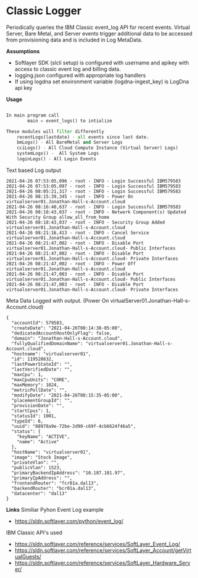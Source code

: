 # **Classic Logger**

Periodically queries the IBM Classic event_log API for recent events.   Virtual Server, Bare Metal, and Server events trigger additional data to be accessed from provisioning data and is included in Log MetaData.

**Assumptions**
* Softlayer SDK (slcli setup) is configured with username and apikey with access to classic event log and billing data.
* logging.json configured with appropriate log handlers
* If using logdna set environment variable (logdna-ingest_key) is LogDna api key

**Usage**


````python eventLog.py

In main program call
        main = event_logs() to intialize

These modules will filter differently 
    recentLogs(lastdate) - all events since last date.
    bmLogs() - All BareMetal and Server Logs
    cciLogs() - All Cloud Compute Instance (Virtual Server) Logs)
    systemLogs() -  All System Logs
    loginLogs() - All Login Events
````
Text based Log output
````
2021-04-26 07:53:05,096 - root - INFO - Login Successful IBM579583
2021-04-26 07:53:05,097 - root - INFO - Login Successful IBM579583
2021-04-26 08:05:21,317 - root - INFO - Login Successful IBM579583
2021-04-26 08:15:39,345 - root - INFO - Power On virtualserver01.Jonathan-Hall-s-Account.cloud
2021-04-26 08:16:40,637 - root - INFO - Login Successful IBM579583
2021-04-26 08:18:43,037 - root - INFO - Network Component(s) Updated With Security Group allow_all_from_home
2021-04-26 08:18:43,037 - root - INFO - Security Group Added virtualserver01.Jonathan-Hall-s-Account.cloud
2021-04-26 08:21:16,413 - root - INFO - Cancel Service virtualserver01.Jonathan-Hall-s-Account.cloud
2021-04-26 08:21:47,002 - root - INFO - Disable Port virtualserver01.Jonathan-Hall-s-Account.cloud- Public Interfaces
2021-04-26 08:21:47,002 - root - INFO - Disable Port virtualserver01.Jonathan-Hall-s-Account.cloud- Private Interfaces
2021-04-26 08:21:47,002 - root - INFO - Power Off virtualserver01.Jonathan-Hall-s-Account.cloud
2021-04-26 08:21:47,003 - root - INFO - Disable Port virtualserver01.Jonathan-Hall-s-Account.cloud- Public Interfaces
2021-04-26 08:21:47,003 - root - INFO - Disable Port virtualserver01.Jonathan-Hall-s-Account.cloud- Private Interfaces
````
Meta Data Logged with output.  (Power On virtualServer01.Jonathan-Hall-s-Account.cloud)
````
{
  "accountId": 579583,
  "createDate": "2021-04-26T08:14:38-05:00",
  "dedicatedAccountHostOnlyFlag": false,
  "domain": "Jonathan-Hall-s-Account.cloud",
  "fullyQualifiedDomainName": "virtualserver01.Jonathan-Hall-s-Account.cloud",
  "hostname": "virtualserver01",
  "id": 119528632,
  "lastPowerStateId": "",
  "lastVerifiedDate": "",
  "maxCpu": 1,
  "maxCpuUnits": "CORE",
  "maxMemory": 1024,
  "metricPollDate": "",
  "modifyDate": "2021-04-26T08:15:35-05:00",
  "placementGroupId": "",
  "provisionDate": "",
  "startCpus": 1,
  "statusId": 1001,
  "typeId": 6,
  "uuid": "88978a9e-72be-2d90-c69f-4cb6624f46a5",
  "status": {
    "keyName": "ACTIVE",
    "name": "Active"
  },
  "hostName": "virtualserver01",
  "image": "Stock Image",
  "privateVlan": "",
  "publicVlan": 1523,
  "primaryBackendIpAddress": "10.187.101.97",
  "primaryIpAddress": "",
  "frontendRouter": "fcr01a.dal13",
  "backendRouter": "bcr01a.dal13",
  "datacenter": "dal13"
}
````

**Links**
Similiar Pyhon Event Log example
* https://sldn.softlayer.com/python/event_log/

IBM Classic API's used
* https://sldn.softlayer.com/reference/services/SoftLayer_Event_Log/
* https://sldn.softlayer.com/reference/services/SoftLayer_Account/getVirtualGuests/
* https://sldn.softlayer.com/reference/services/SoftLayer_Hardware_Server/
